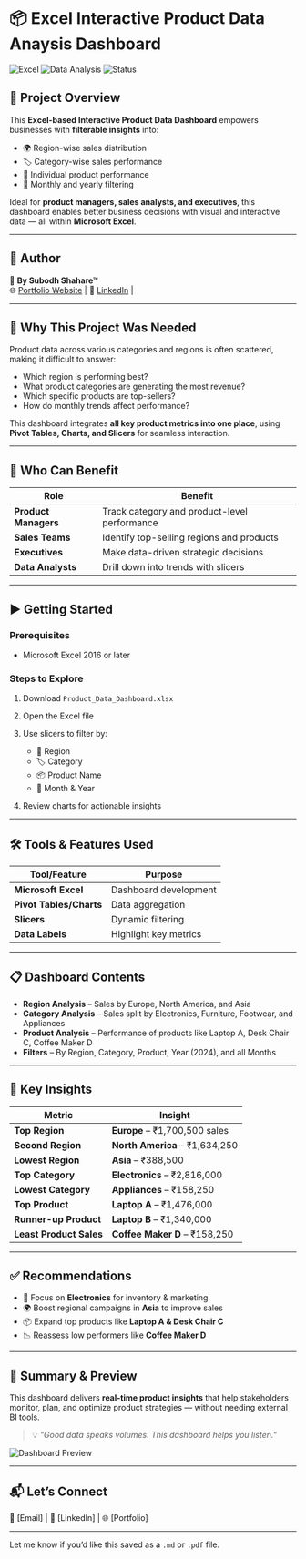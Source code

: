 # 📦 Excel Interactive Product Data Anaysis Dashboard

![Excel](https://img.shields.io/badge/Excel-Dashboard-brightgreen?style=for-the-badge\&logo=microsoft-excel)
![Data Analysis](https://img.shields.io/badge/Data-Analysis-blue?style=for-the-badge\&logo=databricks)
![Status](https://img.shields.io/badge/Status-Completed-success?style=for-the-badge)

## 🎯 Project Overview

This **Excel-based Interactive Product Data Dashboard** empowers businesses with **filterable insights** into:

* 🌍 Region-wise sales distribution
* 🏷️ Category-wise sales performance
* 🛒 Individual product performance
* 📆 Monthly and yearly filtering

Ideal for **product managers, sales analysts, and executives**, this dashboard enables better business decisions with visual and interactive data — all within **Microsoft Excel**.

---

## 🔗 Author  
👤 **By Subodh Shahare™**  
🌐 [Portfolio Website](https://subodh-s.my.canva.site/home) | 💼 [LinkedIn](https://www.linkedin.com/in/subodhshahare) | 

---

## 📌 Why This Project Was Needed

Product data across various categories and regions is often scattered, making it difficult to answer:

* Which region is performing best?
* What product categories are generating the most revenue?
* Which specific products are top-sellers?
* How do monthly trends affect performance?

This dashboard integrates **all key product metrics into one place**, using **Pivot Tables, Charts, and Slicers** for seamless interaction.

---

## 👥 Who Can Benefit

| Role                 | Benefit                                      |
| -------------------- | -------------------------------------------- |
| **Product Managers** | Track category and product-level performance |
| **Sales Teams**      | Identify top-selling regions and products    |
| **Executives**       | Make data-driven strategic decisions         |
| **Data Analysts**    | Drill down into trends with slicers          |

---

## ▶️ Getting Started

### Prerequisites

* Microsoft Excel 2016 or later

### Steps to Explore

1. Download `Product_Data_Dashboard.xlsx`
2. Open the Excel file
3. Use slicers to filter by:

   * 📍 Region
   * 🏷️ Category
   * 📦 Product Name
   * 📅 Month & Year
4. Review charts for actionable insights

---

## 🛠️ Tools & Features Used

| Tool/Feature            | Purpose               |
| ----------------------- | --------------------- |
| **Microsoft Excel**     | Dashboard development |
| **Pivot Tables/Charts** | Data aggregation      |
| **Slicers**             | Dynamic filtering     |
| **Data Labels**         | Highlight key metrics |

---

## 📋 Dashboard Contents

* **Region Analysis** – Sales by Europe, North America, and Asia
* **Category Analysis** – Sales split by Electronics, Furniture, Footwear, and Appliances
* **Product Analysis** – Performance of products like Laptop A, Desk Chair C, Coffee Maker D
* **Filters** – By Region, Category, Product, Year (2024), and all Months

---

## 📌 Key Insights

| Metric                  | Insight                        |
| ----------------------- | ------------------------------ |
| **Top Region**          | **Europe** – ₹1,700,500 sales  |
| **Second Region**       | **North America** – ₹1,634,250 |
| **Lowest Region**       | **Asia** – ₹388,500            |
| **Top Category**        | **Electronics** – ₹2,816,000   |
| **Lowest Category**     | **Appliances** – ₹158,250      |
| **Top Product**         | **Laptop A** – ₹1,476,000      |
| **Runner-up Product**   | **Laptop B** – ₹1,340,000      |
| **Least Product Sales** | **Coffee Maker D** – ₹158,250  |

---

## ✅ Recommendations

* 🔋 Focus on **Electronics** for inventory & marketing
* 🌍 Boost regional campaigns in **Asia** to improve sales
* 📦 Expand top products like **Laptop A & Desk Chair C**
* 📉 Reassess low performers like **Coffee Maker D**

---

## 🧾 Summary & Preview

This dashboard delivers **real-time product insights** that help stakeholders monitor, plan, and optimize product strategies — without needing external BI tools.

> 💡 *"Good data speaks volumes. This dashboard helps you listen."*

![Dashboard Preview](Screenshot_Excel-Interactive-Product%20Data%20Analysis%20Dashboard.png)

---

## 📬 Let’s Connect

📧 \[Email] | 💼 \[LinkedIn] | 🌐 \[Portfolio]

---

Let me know if you’d like this saved as a `.md` or `.pdf` file.

